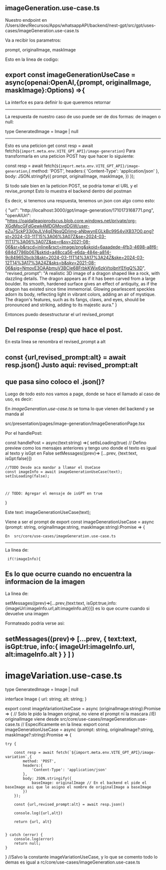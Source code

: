 ## imageGeneration.use-case.ts

Nuestro endpoint en /Users/dev/Recursos/Apps/whatsappAPI/backend/nest-gpt/src/gpt/uses-cases/imageGeneration.use-case.ts

Va a recibir los parametros:

prompt, originalImage, maskImage

Esto en la linea de codigo:

export const imageGenerationUseCase = async(openai:OpenAI,{prompt, originalImage, maskImage}:Options) =>{
--------------------------------------------------------------------------------------------------------------

La interfce es para definir lo que queremos retornar

--------------------------------------------------------------------------------------------------------------
La respuesta de nuestro caso de uso puede ser de dos formas: de imagen o null:

type GeneratedImage = Image | null

--------------------------------------------------------------------------------------------------------------
Esto es una peticion get
const resp = await fetch(`${import.meta.env.VITE_GPT_API}/image-generation`)
Para transformarla en una peticion POST hay que hacer lo siguiente:

const resp = await fetch(`${import.meta.env.VITE_GPT_API}/image-generation`,{
            method: 'POST',
            headers:{
                'Content-Type': 'application/json'
            },
            body: JSON.stringify({
                prompt,
                originalImage,
                maskImage,
            })
        });

Si todo sale bien en la peticion POST, se podria tomar el URL y el revise_prompt
Esto lo muestra el backend dentro del postman

Es decir, si tenemos una respuesta, tenemos un json con algo como esto:

{
    "url": "http://localhost:3000/gpt/image-generation/1710173168771.png",
    "openAIUrl": "https://oaidalleapiprodscus.blob.core.windows.net/private/org-XGdMscGFdGewk4MDGMovdDGW/user-eZu7SckP33j0pJLV4gENpsQD/img-aNbwynEGLkBc99S4viXB37O0.png?st=2024-03-11T15%3A06%3A07Z&se=2024-03-11T17%3A06%3A07Z&sp=r&sv=2021-08-06&sr=b&rscd=inline&rsct=image/png&skoid=6aaadede-4fb3-4698-a8f6-684d7786b067&sktid=a48cca56-e6da-484e-a814-9c849652bcb3&skt=2024-03-11T14%3A17%3A24Z&ske=2024-03-12T14%3A17%3A24Z&sks=b&skv=2021-08-06&sig=NmovE3OAAbmuV3BCIe68FrbkKWjx6zkVtoibnYEfigQ%3D",
    "revised_prompt": "A realistic 3D image of a dragon shaped like a rock, with dazzling details. The dragon appears as if it has been carved from a large boulder. Its smooth, hardened surface gives an effect of antiquity, as if the dragon has existed since time immemorial. Glowing pearlescent speckles adorn its body, reflecting light in vibrant colors, adding an air of mystique. The dragon's features, such as its fangs, claws, and eyes, should be pronounced and striking, adding to its majestic aura."
}

Entonces puedo desestructurar el 
url
revised_prompt

Del response (resp) que hace el post.
--------------------------------------------------------------------------------------------------------------
  En esta linea se renombra el revised_prompt a alt
  
   const {url,revised_prompt:alt} = await resp.json()
  Justo aqui: revised_prompt:alt
--------------------------------------------------------------------------------------------------------------
que pasa sino coloco el .json()?
--------------------------------------------------------------------------------------------------------------
Luego de todo esto nos vamos a page, donde se hace el llamado al caso de uso, es decir:

En *imageGeneration.use-case.ts* se toma lo que vienen del backend y se manda al 

src/presentation/pages/image-generation/ImageGenerationPage.tsx

Por el handlePost:

  const handlePost = async(text:string) =>{
    setIsLoading(true)
    // Defino preview como los mensajes anteriores y tengo uno donde el texto es igual al texto y isGpt en False
    setMessages((prev)=> [...prev, {text:text, isGpt:false}])

    //TODO Desde aca mandar a llamar el UseCase
    const imageInfo = await imageGenerationUseCase(text);
    setIsLoading(false);



    // TODO: Agregar el mensaje de isGPT en true

  }



  Este text: imageGenerationUseCase(text);

  Viene a ser el prompt de export const imageGenerationUseCase = async (prompt: string, originalImage:string, maskImage:string):Promise<GeneratedImage> => {

    En  src/core/use-cases/imageGeneration.use-case.ts

--------------------------------------------------------------------------------------------------------------
La linea de:
    
     if(!imageInfo){

Es lo que ocurre cuando no encuentra la informacion de la imagen
--------------------------------------------------------------------------------------------------------------
La linea de:

setMessages((prev)=>[...prev,{text:text, isGpt:true,info:{imageUrl:imageInfo.url,alt:imageInfo.alt}}]) es lo que ocurre cuando si devuelve una imagen

Formateado podria verse asi:

setMessages((prev)=>
    [...prev,
        {
            text:text, 
            isGpt:true,
            info:{
                imageUrl:imageInfo.url,
                alt:imageInfo.alt
                }
        }
    ]
)
--------------------------------------------------------------------------------------------------------------

# imageVariation.use-case.ts

type GeneratedImage = Image | null

interface Image {
    url: string;
    alt: string;
}


export const imageVariationUseCase = async (originalImage:string):Promise<GeneratedImage> => { // Solo le pido la Imagen original, no viene el prompt ni la mascara
//El originalImage viene desde src/core/use-cases/imageGeneration.use-case.ts
// Especificamente en la linea: export const imageGenerationUseCase = async (prompt: string, originalImage?:string, maskImage?:string):Promise<GeneratedImage> => {


    try {
        
        const resp = await fetch(`${import.meta.env.VITE_GPT_API}/image-variation`,{
            method: 'POST',
            headers:{
                'Content-Type': 'application/json'
            },
            body: JSON.stringify({
                baseImage: originalImage // En el backend el pide el baseImage asi que le asigno el nombre de originalImage a baseImage
            })
        });

        const {url,revised_prompt:alt} = await resp.json()

        console.log({url,alt})

        return {url, alt}


    } catch (error) {
        console.log(error)
        return null;
    }

}
//Salvo la constante imageVariationUseCase, y lo que se comento todo lo demas es igual a rc/core/use-cases/imageGeneration.use-case.ts